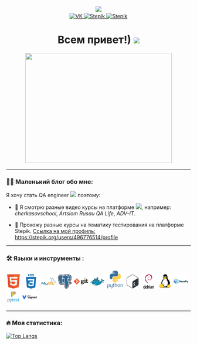 <div id="header" align="center">
  <img src="https://media.giphy.com/media/hpXdHPfFI5wTABdDx9/giphy.gif" width="200"/>

  <div id="badges" >
    <a href="https://vk.com/id502727440">
      <img src="https://img.shields.io/badge/VK-blue?style=for-the-badge&logo=VK&logoColor=white" alt="VK"/>
    </a>
    <a href="https://stepik.org/users/496776514/profile">
      <img src="https://img.shields.io/badge/Stepik-red?style=for-the-badge&logo=sanic&logoColor=white" alt="Stepik"/>
    </a>
    <a href="https://t.me/andrewwwcg">
      <img src="https://img.shields.io/badge/Telegram-blue?style=for-the-badge&logo=Telegram&logoColor=white" alt="Stepik"/>
    </a>
<h1>
  Всем привет!)
  <img src="https://media.giphy.com/media/hvRJCLFzcasrR4ia7z/giphy.gif" width="30px"/>
</h1>

  <img src="https://media.giphy.com/media/i1JHRZSXO9LZZDHqii/giphy.gif" width="400" height="300"/>

</div>
</div>

---

### :woman_technologist: Маленький блог обо мне:

Я хочу стать QA engineer <img src="https://media.giphy.com/media/WUlplcMpOCEmTGBtBW/giphy.gif" width="30"> поэтому:

- :telescope: Я смотрю разные видео курсы на платформе  <img src="https://media.giphy.com/media/TgMAmoaliiMthuz4zM/giphy.gif" width="25">, например: *cherkasovschool*, *Artsiom Rusau QA Life*, *ADV-IT*.

- :seedling: Прохожу разные курсы на тематику тестирования на платформе Stepik. [Ссылка на мой профиль:](https://stepik.org/users/496776514/profile) <https://stepik.org/users/496776514/profile>

---  

### :hammer_and_wrench: Языки и инструменты :

<div>
  <img src="https://github.com/devicons/devicon/blob/master/icons/html5/html5-original.svg" title="HTML5" alt="HTML" width="40" height="40"/>&nbsp;
  <img src="https://github.com/devicons/devicon/blob/master/icons/css3/css3-plain-wordmark.svg"  title="CSS3" alt="CSS" width="40" height="40"/>&nbsp;
  <img src="https://github.com/devicons/devicon/blob/master/icons/mysql/mysql-original-wordmark.svg" title="MySQL"  alt="MySQL" width="40" height="40"/>
  <img src="https://github.com/devicons/devicon/blob/master/icons/postgresql/postgresql-original.svg" title="postgresql" **alt="postgresql" width="40" height="40"/>
  <img src="https://github.com/devicons/devicon/blob/master/icons/git/git-original-wordmark.svg" title="Git" **alt="Git" width="40" height="40"/>
  <img src="https://github.com/devicons/devicon/blob/master/icons/docker/docker-original.svg" title="docker" **alt="docker" width="40" height="40"/>
  <img src="https://github.com/devicons/devicon/blob/master/icons/python/python-original-wordmark.svg" title="python" **alt="python" width="50" height="50"/>
  <img src="https://github.com/devicons/devicon/blob/master/icons/bash/bash-original.svg" title="bash" **alt="bash" width="40" height="40"/>
  <img src="https://github.com/devicons/devicon/blob/master/icons/debian/debian-original-wordmark.svg" title="debian" **alt="debian" width="40" height="40"/>
  <img src="https://github.com/devicons/devicon/blob/master/icons/linux/linux-original.svg" title="linux" **alt="linux" width="40" height="40"/>
  <img src="https://github.com/devicons/devicon/blob/master/icons/numpy/numpy-original-wordmark.svg" title="numpy" **alt="numpy" width="40" height="40"/>
  <img src="https://github.com/devicons/devicon/blob/master/icons/pytest/pytest-original-wordmark.svg" title="pytest" **alt="pytest" width="40" height="40"/>
  <img src="https://github.com/devicons/devicon/blob/master/icons/vagrant/vagrant-original-wordmark.svg" title="vagrant" **alt="vagrant" width="40" height="40"/>
</div>

---

### :fire: Моя статистика:

[![Top Langs](https://github-readme-stats.vercel.app/api/top-langs/?username=Andrew1999Nikiforov&layout=compact&theme=vision-friendly-dark)](https://github.com/anuraghazra/github-readme-stats)

